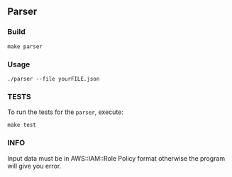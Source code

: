 ## Parser

### Build


```
make parser
```



### Usage


```
./parser --file yourFILE.json
```


### TESTS

To run the tests for the `parser`, execute:

```
make test
```


### INFO

Input data must be in AWS::IAM::Role Policy format otherwise the program will give you error.
